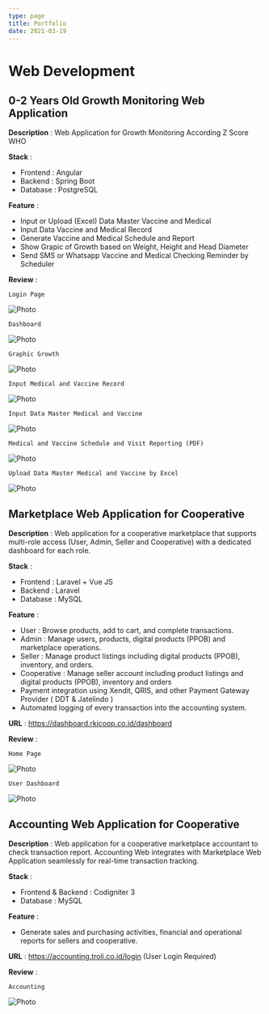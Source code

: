 ```yaml
---
type: page
title: Portfolio
date: 2021-03-19
---
```


# Web Development

## 0-2 Years Old Growth Monitoring Web Application 

**Description** : Web Application for Growth Monitoring According Z Score WHO

**Stack** :

- Frontend : Angular
- Backend : Spring Boot
- Database : PostgreSQL

**Feature** : 

- Input or Upload (Excel) Data Master Vaccine and Medical 
- Input Data Vaccine and Medical Record
- Generate Vaccine and Medical Schedule and Report
- Show Grapic of Growth based on Weight, Height and Head Diameter
- Send SMS or Whatsapp Vaccine and Medical Checking Reminder by Scheduler

**Review** : 

`Login Page`

<Image
  src="/images/BiyubiApp/login.png"
  alt="Photo"
  width={1125}
  height={750}
  priority
  className="next-image"
/>

`Dashboard`

<Image
  src="/images/BiyubiApp/dashboard.png"
  alt="Photo"
  width={1125}
  height={750}
  priority
  className="next-image"
/>

`Graphic Growth`

<Image
  src="/images/BiyubiApp/graphic_growth.png"
  alt="Photo"
  width={1125}
  height={750}
  priority
  className="next-image"
/>

`Input Medical and Vaccine Record`

<Image
  src="/images/BiyubiApp/medical_vaccine_record.png"
  alt="Photo"
  width={1125}
  height={750}
  priority
  className="next-image"
/>

`Input Data Master Medical and Vaccine`

<Image
  src="/images/BiyubiApp/medical_vaccine_data_master.png"
  alt="Photo"
  width={1125}
  height={750}
  priority
  className="next-image"
/>

`Medical and Vaccine Schedule and Visit Reporting (PDF)`

<Image
  src="/images/BiyubiApp/schedule.png"
  alt="Photo"
  width={1125}
  height={750}
  priority
  className="next-image"
/>

`Upload Data Master Medical and Vaccine by Excel`

<Image
  src="/images/BiyubiApp/upload_data_excel.png"
  alt="Photo"
  width={1125}
  height={750}
  priority
  className="next-image"
/>

## Marketplace Web Application for Cooperative

**Description** : Web application for a cooperative marketplace that supports multi-role access (User, Admin, Seller and Cooperative) with a dedicated dashboard for each role.

**Stack** : 
- Frontend : Laravel + Vue JS
- Backend : Laravel
- Database : MySQL

**Feature** : 

- User : Browse products, add to cart, and complete transactions.
- Admin : Manage users, products, digital products (PPOB) and marketplace operations.
- Seller : Manage product listings including digital products (PPOB), inventory, and orders.
- Cooperative : Manage seller account including product listings and digital products (PPOB), inventory and orders
- Payment integration using Xendit, QRIS, and other Payment Gateway Provider ( DDT & Jatelindo )
- Automated logging of every transaction into the accounting system.

**URL** : https://dashboard.rkicoop.co.id/dashboard

**Review** : 

`Home Page`

<Image
  src="/images/RKI/home.png"
  alt="Photo"
  width={1125}
  height={750}
  priority
  className="next-image"
/>

`User Dashboard`

<Image
  src="/images/RKI/dashboard.png"
  alt="Photo"
  width={1125}
  height={750}
  priority
  className="next-image"
/>

## Accounting Web Application for Cooperative

**Description** : Web application for a cooperative marketplace accountant to check transaction report. Accounting Web integrates with Marketplace Web Application seamlessly for real-time transaction tracking.

**Stack** : 
- Frontend & Backend : Codigniter 3
- Database : MySQL

**Feature** : 

- Generate sales and purchasing activities, financial and operational reports for sellers and cooperative.

**URL** : https://accounting.troli.co.id/login (User Login Required)

**Review** : 

`Accounting`

<Image
  src="/images/RKI/accounting.png"
  alt="Photo"
  width={1125}
  height={750}
  priority
  className="next-image"
/>